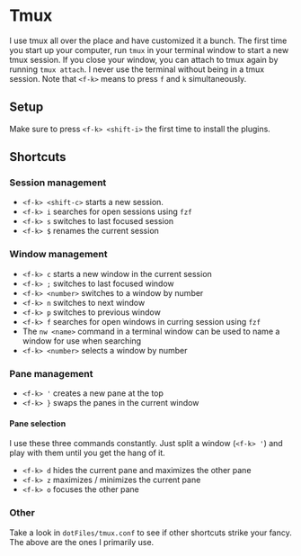 Tmux
====
I use tmux all over the place and have customized it a bunch.  The first time
you start up your computer, run `tmux` in your terminal window to start a new
tmux session.  If you close your window, you can attach to tmux again by
running `tmux attach`.  I never use the terminal without being in a tmux
session.  Note that `<f-k>` means to press `f` and `k` simultaneously.

Setup
-----
Make sure to press `<f-k> <shift-i>` the first time to install the plugins.

Shortcuts
---------
### Session management
- `<f-k> <shift-c>` starts a new session.
- `<f-k> i` searches for open sessions using `fzf`
- `<f-k> s` switches to last focused session
- `<f-k> $` renames the current session

### Window management
- `<f-k> c` starts a new window in the current session
- `<f-k> ;` switches to last focused window
- `<f-k> <number>` switches to a window by number
- `<f-k> n` switches to next window
- `<f-k> p` switches to previous window
- `<f-k> f` searches for open windows in curring session using `fzf`
- The `nw <name>` command in a terminal window can be used to name a window for
  use when searching
- `<f-k> <number>` selects a window by number

### Pane management
- `<f-k> '` creates a new pane at the top
- `<f-k> }` swaps the panes in the current window

#### Pane selection
I use these three commands constantly.  Just split a window (`<f-k> '`) and
play with them until you get the hang of it.
- `<f-k> d` hides the current pane and maximizes the other pane
- `<f-k> z` maximizes / minimizes the current pane
- `<f-k> o` focuses the other pane

### Other
Take a look in `dotFiles/tmux.conf` to see if other shortcuts strike your
fancy.  The above are the ones I primarily use.
